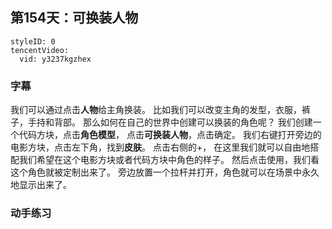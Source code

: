 ## 第154天：可换装人物


```@TencentVideo
styleID: 0
tencentVideo:
  vid: y3237kgzhex

```



### 字幕

我们可以通过点击**人物**给主角换装。
比如我们可以改变主角的发型，衣服，裤子，手持和背部。
那么如何在自己的世界中创建可以换装的角色呢？
我们创建一个代码方块，点击**角色模型**，
点击**可换装人物**，点击确定。
我们右键打开旁边的电影方块，点击左下角，找到**皮肤**。
点击右侧的+，
在这里我们就可以自由地搭配我们希望在这个电影方块或者代码方块中角色的样子。
然后点击使用，我们看这个角色就被定制出来了。
旁边放置一个拉杆并打开，角色就可以在场景中永久地显示出来了。

### 动手练习

